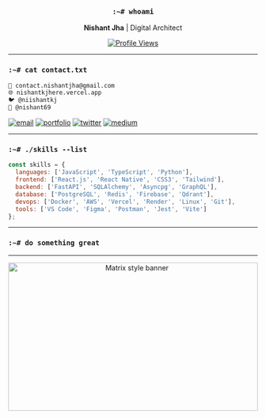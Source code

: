 <div align="center">
  
### `:~# whoami`
**Nishant Jha** | Digital Architect

[![Profile Views](https://komarev.com/ghpvc/?username=thestonedape&label=Profile%20views&color=ffffff&style=flat-square&labelColor=000000)](https://github.com/thestonedape)

</div>

---

### `:~# cat contact.txt`
```bash
📧 contact.nishantjha@gmail.com
🌐 nishantkjhere.vercel.app
🐦 @niishantkj
📝 @nishant69
```

<p align="left">
<a href="mailto:contact.nishantjha@gmail.com"><img src="https://img.shields.io/badge/Email-000000?style=flat-square&logo=gmail&logoColor=white" alt="email"/></a>
<a href="https://nishantkjhere.vercel.app/"><img src="https://img.shields.io/badge/Portfolio-000000?style=flat-square&logo=netlify&logoColor=white" alt="portfolio"/></a>
<a href="https://twitter.com/niishantkj"><img src="https://img.shields.io/badge/Twitter-000000?style=flat-square&logo=twitter&logoColor=white" alt="twitter"/></a>
<a href="https://medium.com/@nishant69"><img src="https://img.shields.io/badge/Medium-000000?style=flat-square&logo=medium&logoColor=white" alt="medium"/></a>
</p>

---

### `:~# ./skills --list`
```javascript
const skills = {
  languages: ['JavaScript', 'TypeScript', 'Python'],
  frontend: ['React.js', 'React Native', 'CSS3', 'Tailwind'],
  backend: ['FastAPI', 'SQLAlchemy', 'Asyncpg', 'GraphQL'],
  database: ['PostgreSQL', 'Redis', 'Firebase', 'Qdrant'],
  devops: ['Docker', 'AWS', 'Vercel', 'Render', 'Linux', 'Git'],
  tools: ['VS Code', 'Figma', 'Postman', 'Jest', 'Vite']
};
```

---

### `:~# do something great`

---

<div align="center">
  
<img src="https://images.unsplash.com/photo-1505925456693-124134d66749?w=400&auto=format&fit=crop&q=60&ixlib=rb-4.1.0&ixid=M3wxMjA3fDB8MHxzZWFyY2h8MjM4fHxkbyUyMHNvbWV0aGluZyUyMGdyZWF0fGVufDB8MHwwfHx8MA%3D%3D" width="100%" height="300" style="object-fit: cover; object-position: center;" alt="Matrix style banner"/>

</div>
